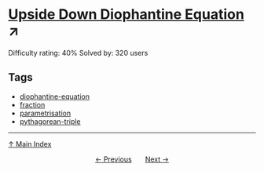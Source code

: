 # [Upside Down Diophantine Equation](https://projecteuler.net/problem=748) ↗️

Difficulty rating: 40%
Solved by: 320 users
## Tags

- [diophantine-equation](../tags/diophantine-equation.md)
- [fraction](../tags/fraction.md)
- [parametrisation](../tags/parametrisation.md)
- [pythagorean-triple](../tags/pythagorean-triple.md)



---

[↑ Main Index](../README.md)


<div align=center><a href='747.md'>← Previous</a> &nbsp;&nbsp; &nbsp;&nbsp;  <a href='749.md'>Next →</a></div>
